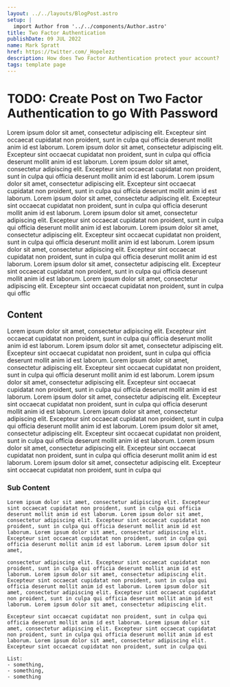 ```yaml
---
layout: ../../layouts/BlogPost.astro
setup: |
  import Author from '../../components/Author.astro'
title: Two Factor Authentication
publishDate: 09 JUL 2022
name: Mark Spratt
href: https://twitter.com/_Hopelezz
description: How does Two Factor Authentication protect your account?
tags: template page
---
```


# TODO: Create Post on Two Factor Authentication to go With Password

Lorem ipsum dolor sit amet, consectetur adipiscing elit. Excepteur sint occaecat cupidatat non proident, sunt in culpa qui officia deserunt mollit anim id est laborum. Lorem ipsum dolor sit amet, consectetur adipiscing elit. Excepteur sint occaecat cupidatat non proident, sunt in culpa qui officia deserunt mollit anim id est laborum. Lorem ipsum dolor sit amet, consectetur adipiscing elit. Excepteur sint occaecat cupidatat non proident, sunt in culpa qui officia deserunt mollit anim id est laborum. Lorem ipsum dolor sit amet, consectetur adipiscing elit. Excepteur sint occaecat cupidatat non proident, sunt in culpa qui officia deserunt mollit anim id est laborum. Lorem ipsum dolor sit amet, consectetur adipiscing elit. Excepteur sint occaecat cupidatat non proident, sunt in culpa qui officia deserunt mollit anim id est laborum. Lorem ipsum dolor sit amet, consectetur adipiscing elit. Excepteur sint occaecat cupidatat non proident, sunt in culpa qui officia deserunt mollit anim id est laborum. Lorem ipsum dolor sit amet, consectetur adipiscing elit. Excepteur sint occaecat cupidatat non proident, sunt in culpa qui officia deserunt mollit anim id est laborum. Lorem ipsum dolor sit amet, consectetur adipiscing elit. Excepteur sint occaecat cupidatat non proident, sunt in culpa qui officia deserunt mollit anim id est laborum. Lorem ipsum dolor sit amet, consectetur adipiscing elit. Excepteur sint occaecat cupidatat non proident, sunt in culpa qui officia deserunt mollit anim id est laborum. Lorem ipsum dolor sit amet, consectetur adipiscing elit. Excepteur sint occaecat cupidatat non proident, sunt in culpa qui offic

## Content

  Lorem ipsum dolor sit amet, consectetur adipiscing elit. Excepteur sint occaecat cupidatat non proident, sunt in culpa qui officia deserunt mollit anim id est laborum. Lorem ipsum dolor sit amet, consectetur adipiscing elit. Excepteur sint occaecat cupidatat non proident, sunt in culpa qui officia deserunt mollit anim id est laborum. Lorem ipsum dolor sit amet, consectetur adipiscing elit. Excepteur sint occaecat cupidatat non proident, sunt in culpa qui officia deserunt mollit anim id est laborum. Lorem ipsum dolor sit amet, consectetur adipiscing elit. Excepteur sint occaecat cupidatat non proident, sunt in culpa qui officia deserunt mollit anim id est laborum. Lorem ipsum dolor sit amet, consectetur adipiscing elit. Excepteur sint occaecat cupidatat non proident, sunt in culpa qui officia deserunt mollit anim id est laborum. Lorem ipsum dolor sit amet, consectetur adipiscing elit. Excepteur sint occaecat cupidatat non proident, sunt in culpa qui officia deserunt mollit anim id est laborum. Lorem ipsum dolor sit amet, consectetur adipiscing elit. Excepteur sint occaecat cupidatat non proident, sunt in culpa qui officia deserunt mollit anim id est laborum. Lorem ipsum dolor sit amet, consectetur adipiscing elit. Excepteur sint occaecat cupidatat non proident, sunt in culpa qui officia deserunt mollit anim id est laborum. Lorem ipsum dolor sit amet, consectetur adipiscing elit. Excepteur sint occaecat cupidatat non proident, sunt in culpa qui

  ### Sub Content

    Lorem ipsum dolor sit amet, consectetur adipiscing elit. Excepteur sint occaecat cupidatat non proident, sunt in culpa qui officia deserunt mollit anim id est laborum. Lorem ipsum dolor sit amet, consectetur adipiscing elit. Excepteur sint occaecat cupidatat non proident, sunt in culpa qui officia deserunt mollit anim id est laborum. Lorem ipsum dolor sit amet, consectetur adipiscing elit. Excepteur sint occaecat cupidatat non proident, sunt in culpa qui officia deserunt mollit anim id est laborum. Lorem ipsum dolor sit amet, 
    
    consectetur adipiscing elit. Excepteur sint occaecat cupidatat non proident, sunt in culpa qui officia deserunt mollit anim id est laborum. Lorem ipsum dolor sit amet, consectetur adipiscing elit. Excepteur sint occaecat cupidatat non proident, sunt in culpa qui officia deserunt mollit anim id est laborum. Lorem ipsum dolor sit amet, consectetur adipiscing elit. Excepteur sint occaecat cupidatat non proident, sunt in culpa qui officia deserunt mollit anim id est laborum. Lorem ipsum dolor sit amet, consectetur adipiscing elit. 
    
    Excepteur sint occaecat cupidatat non proident, sunt in culpa qui officia deserunt mollit anim id est laborum. Lorem ipsum dolor sit amet, consectetur adipiscing elit. Excepteur sint occaecat cupidatat non proident, sunt in culpa qui officia deserunt mollit anim id est laborum. Lorem ipsum dolor sit amet, consectetur adipiscing elit. Excepteur sint occaecat cupidatat non proident, sunt in culpa qui

    List: 
    - something, 
    - something, 
    - something